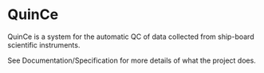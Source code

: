 # QuinCe
QuinCe is a system for the automatic QC of data collected from ship-board scientific instruments.

See Documentation/Specification for more details of what the project does.

